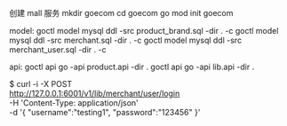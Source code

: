 创建 mall 服务
mkdir goecom
cd goecom
go mod init goecom

model:
goctl model mysql ddl -src product_brand.sql -dir . -c
goctl model mysql ddl -src merchant.sql -dir . -c
goctl model mysql ddl -src merchant_user.sql -dir . -c

api:
goctl api go -api product.api -dir .
goctl api go -api lib.api -dir .

$ curl -i -X POST \
 http://127.0.0.1:6001/v1/lib/merchant/user/login \
 -H 'Content-Type: application/json' \
 -d '{
"username":"testing1",
"password":"123456"
}'
